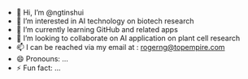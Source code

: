 - 👋 Hi, I’m @ngtinshui
- 👀 I’m interested in AI technology on biotech research
- 🌱 I’m currently learning GitHub and related apps
- 💞️ I’m looking to collaborate on AI application on plant cell research
- 📫 I can be reached via my email at : rogerng@topempire.com
- 😄 Pronouns: ...
- ⚡ Fun fact: ...

<!---
ngtinshui/ngtinshui is a ✨ special ✨ repository because its `README.md` (this file) appears on your GitHub profile.
You can click the Preview link to take a look at your changes.
--->
